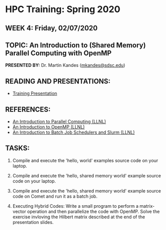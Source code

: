 # HPC Training: Spring 2020
## WEEK 4: Friday, 02/07/2020

## TOPIC: An Introduction to (Shared Memory) Parallel Computing with OpenMP
**PRESENTED BY:** Dr. Martin Kandes (mkandes@sdsc.edu)

## READING AND PRESENTATIONS:
* [Training Presentation](./introduction-to-openmp.pdf)

## REFERENCES:
* [An Introduction to Parallel Computing (LLNL)](https://computing.llnl.gov/tutorials/parallel_comp)
* [An Introduction to OpenMP (LLNL)](https://computing.llnl.gov/tutorials/openMP)
* [An Introduction to Batch Job Schedulers and Slurm (LLNL)](https://computing.llnl.gov/tutorials/moab)

## TASKS:
1. Compile and execute the 'hello, world' examples source code on your laptop.

2. Compile and execute the 'hello, shared memory world' example source code on your laptop.

3. Compile and execute the 'hello, shared memory world' example source code on Comet and run it as a batch job. 

4. Executing Hybrid Codes:  Write a small program to perform a matrix-vector operation and then parallelize the code with OpenMP. Solve the exercise invloving the Hilbert matrix described at the end of the presentation slides.


